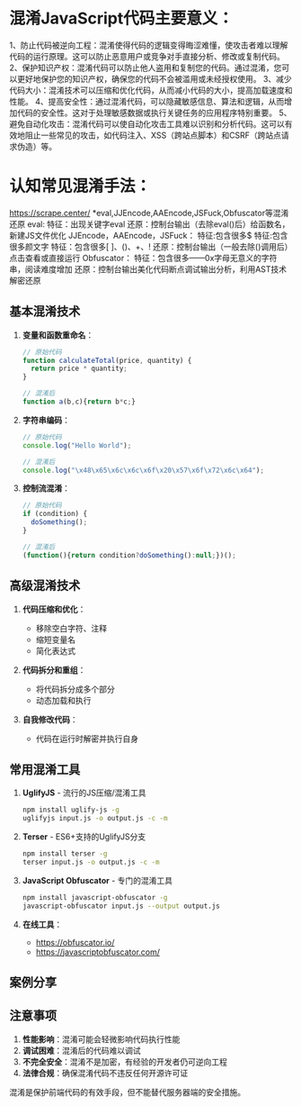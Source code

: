 # 混淆JavaScript代码主要意义：

1、防止代码被逆向工程：混淆使得代码的逻辑变得晦涩难懂，使攻击者难以理解代码的运行原理。这可以防止恶意用户或竞争对手直接分析、修改或复制代码。
2、保护知识产权：混淆代码可以防止他人盗用和复制您的代码。通过混淆，您可以更好地保护您的知识产权，确保您的代码不会被滥用或未经授权使用。
3、减少代码大小：混淆技术可以压缩和优化代码，从而减小代码的大小，提高加载速度和性能。
4、提高安全性：通过混淆代码，可以隐藏敏感信息、算法和逻辑，从而增加代码的安全性。这对于处理敏感数据或执行关键任务的应用程序特别重要。
5、避免自动化攻击：混淆代码可以使自动化攻击工具难以识别和分析代码。这可以有效地阻止一些常见的攻击，如代码注入、XSS（跨站点脚本）和CSRF（跨站点请求伪造）等。

# 认知常见混淆手法：

https://scrape.center/
*eval,JJEncode,AAEncode,JSFuck,Obfuscator等混淆还原
eval:
特征：出现关键字eval
还原：控制台输出（去除eval()后）给函数名，新建JS文件优化
JJEncode，AAEncode，JSFuck：
特征:包含很多$
特征:包含很多颜文字
特征：包含很多[ ]、()、+、!
还原：控制台输出（一般去除()调用后）点击查看或直接运行
Obfuscator：
特征：包含很多——0x字母无意义的字符串，阅读难度增加
还原：控制台输出美化代码断点调试输出分析，利用AST技术解密还原



## 基本混淆技术

1. **变量和函数重命名**：
   ```javascript
   // 原始代码
   function calculateTotal(price, quantity) {
     return price * quantity;
   }
   
   // 混淆后
   function a(b,c){return b*c;}
   ```

2. **字符串编码**：
   ```javascript
   // 原始代码
   console.log("Hello World");
   
   // 混淆后
   console.log("\x48\x65\x6c\x6c\x6f\x20\x57\x6f\x72\x6c\x64");
   ```

3. **控制流混淆**：
   ```javascript
   // 原始代码
   if (condition) {
     doSomething();
   }
   
   // 混淆后
   (function(){return condition?doSomething():null;})();
   ```

## 高级混淆技术

1. **代码压缩和优化**：
   - 移除空白字符、注释
   - 缩短变量名
   - 简化表达式

2. **代码拆分和重组**：
   - 将代码拆分成多个部分
   - 动态加载和执行

3. **自我修改代码**：
   - 代码在运行时解密并执行自身

## 常用混淆工具

1. **UglifyJS** - 流行的JS压缩/混淆工具
   ```bash
   npm install uglify-js -g
   uglifyjs input.js -o output.js -c -m
   ```

2. **Terser** - ES6+支持的UglifyJS分支
   ```bash
   npm install terser -g
   terser input.js -o output.js -c -m
   ```

3. **JavaScript Obfuscator** - 专门的混淆工具
   ```bash
   npm install javascript-obfuscator -g
   javascript-obfuscator input.js --output output.js
   ```

4. **在线工具**：
   - https://obfuscator.io/
   - https://javascriptobfuscator.com/

## 案例分享

## 注意事项

1. **性能影响**：混淆可能会轻微影响代码执行性能
2. **调试困难**：混淆后的代码难以调试
3. **不完全安全**：混淆不是加密，有经验的开发者仍可逆向工程
4. **法律合规**：确保混淆代码不违反任何开源许可证

混淆是保护前端代码的有效手段，但不能替代服务器端的安全措施。

